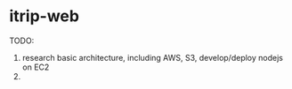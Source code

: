 itrip-web
=========

TODO:
1. research basic architecture, including AWS, S3, develop/deploy nodejs on EC2
2. 